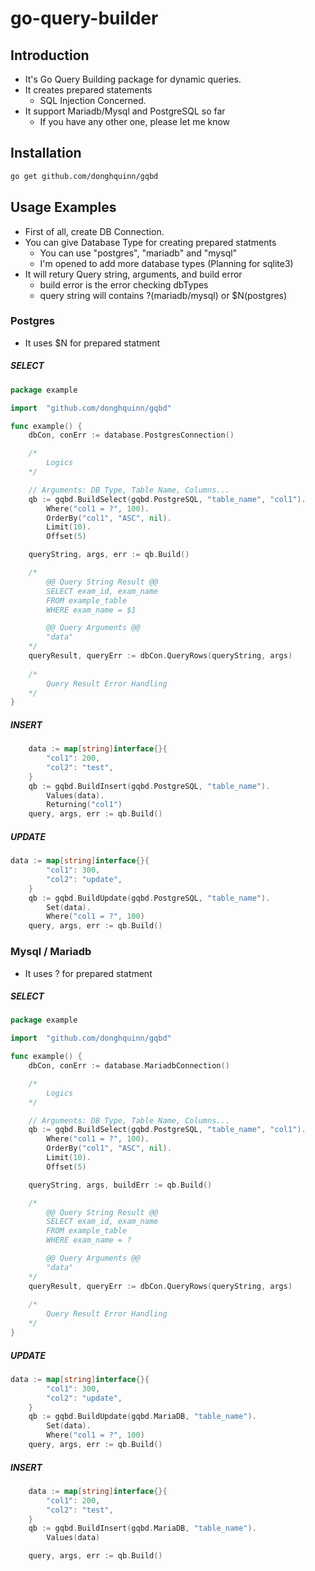 # go-query-builder

## Introduction
* It's Go Query Building package for dynamic queries.
* It creates prepared statements
    * SQL Injection Concerned.
* It support Mariadb/Mysql and PostgreSQL so far
    * If you have any other one, please let me know

## Installation

```zsh
go get github.com/donghquinn/gqbd
```


## Usage Examples

* First of all, create DB Connection.
*  You can give Database Type for creating prepared statments
    * You can use "postgres", "mariadb" and "mysql"
    * I'm opened to add more database types (Planning for sqlite3)
* It will retury Query string, arguments, and build error
    * build error is the error checking dbTypes
    * query string will contains ?(mariadb/mysql) or $N(postgres)

### Postgres
* It uses $N for prepared statment

##### SELECT

```go
package example

import 	"github.com/donghquinn/gqbd"

func example() {
    dbCon, conErr := database.PostgresConnection()

    /*
        Logics
    */

    // Arguments: DB Type, Table Name, Columns...
	qb := gqbd.BuildSelect(gqbd.PostgreSQL, "table_name", "col1").
		Where("col1 = ?", 100).
		OrderBy("col1", "ASC", nil).
		Limit(10).
		Offset(5)

	queryString, args, err := qb.Build()

    /*
        @@ Query String Result @@
        SELECT exam_id, exam_name
        FROM example_table
        WHERE exam_name = $1

        @@ Query Arguments @@
        "data"
    */
    queryResult, queryErr := dbCon.QueryRows(queryString, args)
     
    /*
        Query Result Error Handling
    */
}
```
##### INSERT

```go
	data := map[string]interface{}{
		"col1": 200,
		"col2": "test",
	}
	qb := gqbd.BuildInsert(gqbd.PostgreSQL, "table_name").
		Values(data).
		Returning("col1")
	query, args, err := qb.Build()
```


##### UPDATE
 
```go
data := map[string]interface{}{
		"col1": 300,
		"col2": "update",
	}
	qb := gqbd.BuildUpdate(gqbd.PostgreSQL, "table_name").
		Set(data).
		Where("col1 = ?", 100)
	query, args, err := qb.Build()
```


### Mysql / Mariadb
* It uses ? for prepared statment

##### SELECT

```go
package example

import 	"github.com/donghquinn/gqbd"

func example() {
    dbCon, conErr := database.MariadbConnection()

    /*
        Logics
    */

    // Arguments: DB Type, Table Name, Columns...
	qb := gqbd.BuildSelect(gqbd.PostgreSQL, "table_name", "col1").
		Where("col1 = ?", 100).
		OrderBy("col1", "ASC", nil).
		Limit(10).
		Offset(5)

    queryString, args, buildErr := qb.Build()

    /*
        @@ Query String Result @@
        SELECT exam_id, exam_name
        FROM example_table
        WHERE exam_name = ?

        @@ Query Arguments @@
        "data"
    */
    queryResult, queryErr := dbCon.QueryRows(queryString, args)
     
    /*
        Query Result Error Handling
    */
}

```

##### UPDATE

```go
data := map[string]interface{}{
		"col1": 300,
		"col2": "update",
	}
	qb := gqbd.BuildUpdate(gqbd.MariaDB, "table_name").
		Set(data).
		Where("col1 = ?", 100)
	query, args, err := qb.Build()
```

##### INSERT

```go
	data := map[string]interface{}{
		"col1": 200,
		"col2": "test",
	}
	qb := gqbd.BuildInsert(gqbd.MariaDB, "table_name").
		Values(data)

	query, args, err := qb.Build()

```
